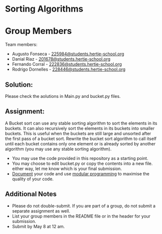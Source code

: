 # Sorting Algorithms
# Group Members
Team members:

- Augusto Fonseca - 225984@students.hertie-school.org
- Danial Riaz - 201678@students.hertie-school.org
- Fernando Corral - 222836@students.hertie-school.org
- Rodrigo Dornelles - 228446@students.hertie-school.org

## Solution:

Please check the aolutions in Main.py and bucket.py files.

## Assignment:

A Bucket sort can use any stable sorting algorithm to sort the elements in its buckets.
It can also recursively sort the elements in its buckets into smaller buckets. This is useful when the buckets are still large and unsorted after the first pass of a bucket sort.
Rewrite the bucket sort algorithm to call itself until each bucket contains only one element or is already sorted by another algorithm (you may use any stable sorting algorithm).

* You may use the code provided in this repository as a starting point.
* You may choose to edit bucket.py or copy the contents into a new file. either way, let me know which is your final submission.
* [Document](https://realpython.com/documenting-python-code/) your code and use [modular programming](https://realpython.com/python-modules-packages/#executing-a-module-as-a-script) to maximise the quality of your code.


## Additional Notes

* Please do not double-submit. If you are part of a group, do not submit a separate assignment as well.
* List your group members in the README file or in the header for your submission.
* Submit by May 8 at 12 am.
